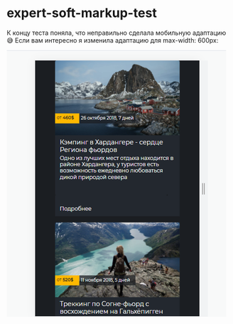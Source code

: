 # expert-soft-markup-test
К концу теста поняла, что неправильно сделала мобильную адаптацию :sweat_smile:
Если вам интересно я изменила адаптацию для max-width: 600px:

![Screenshot](https://github.com/brAnna2000/expert-soft-markup-test/blob/main/ChangedResponsiveDesign.png)
